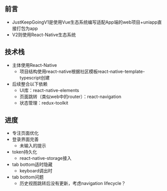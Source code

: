 ## 前言
- JustKeepGoingV1是使用Vue生态系统编写适配App端的web项目+uniapp直接打包为app
- V2则使用React-Native生态系统
## 技术栈
- 主体使用React-Native
  - 项目结构使用react-native根据社区模板react-native-template-typescript创建
- 后续整合以下依赖
  - UI库：react-native-elements
  - 页面跳转（类似web中的router）：react-navigation
  - 状态管理：redux-toolkit
## 进度
- 专注页面优化
- 登录界面完善
  - 未输入的提示
- token持久化
  - react-native-storage接入
- tab bottom适时隐藏
  - keyboard调出时
- tab bottom问题
  - 历史视图跳转后没有更新，考虑navigation lifecycle？